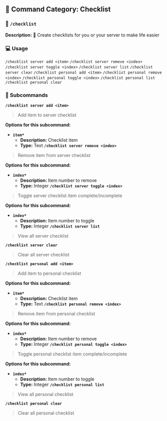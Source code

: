 ## 📁 Command Category: Checklist

### 💾 `/checklist`

**Description:** 📝 Create checklists for you or your server to make life easier

### 💻 Usage

`/checklist server add <item>`
`/checklist server remove <index>`
`/checklist server toggle <index>`
`/checklist server list`
`/checklist server clear`
`/checklist personal add <item>`
`/checklist personal remove <index>`
`/checklist personal toggle <index>`
`/checklist personal list`
`/checklist personal clear`

### 🔧 Subcommands

**`/checklist server add <item>`**
> Add item to server checklist

**Options for this subcommand:**
- **`item*`**
  - **Description:** Checklist item
  - **Type:** Text
**`/checklist server remove <index>`**
> Remove item from server checklist

**Options for this subcommand:**
- **`index*`**
  - **Description:** Item number to remove
  - **Type:** Integer
**`/checklist server toggle <index>`**
> Toggle server checklist item complete/incomplete

**Options for this subcommand:**
- **`index*`**
  - **Description:** Item number to toggle
  - **Type:** Integer
**`/checklist server list`**
> View all server checklist


**`/checklist server clear`**
> Clear all server checklist


**`/checklist personal add <item>`**
> Add item to personal checklist

**Options for this subcommand:**
- **`item*`**
  - **Description:** Checklist item
  - **Type:** Text
**`/checklist personal remove <index>`**
> Remove item from personal checklist

**Options for this subcommand:**
- **`index*`**
  - **Description:** Item number to remove
  - **Type:** Integer
**`/checklist personal toggle <index>`**
> Toggle personal checklist item complete/incomplete

**Options for this subcommand:**
- **`index*`**
  - **Description:** Item number to toggle
  - **Type:** Integer
**`/checklist personal list`**
> View all personal checklist


**`/checklist personal clear`**
> Clear all personal checklist




